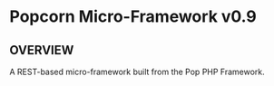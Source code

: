 Popcorn Micro-Framework v0.9
============================

OVERVIEW
--------
A REST-based micro-framework built from the Pop PHP Framework.
